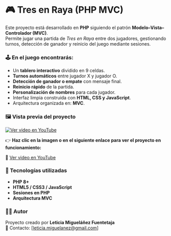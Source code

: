 # 🎮 Tres en Raya (PHP MVC)

Este proyecto está desarrollado en **PHP** siguiendo el patrón **Modelo–Vista–Controlador (MVC)**.  
Permite jugar una partida de *Tres en Raya* entre dos jugadores, gestionando turnos, detección de ganador y reinicio del juego mediante sesiones.

### 🕹️ En el juego encontrarás:
- Un **tablero interactivo** dividido en 9 celdas.
- **Turnos automáticos** entre jugador X y jugador O.
- **Detección de ganador o empate** con mensaje final.
- **Reinicio rápido** de la partida.
- **Personalización de nombres** para cada jugador.
- Interfaz limpia construida con **HTML, CSS y JavaScript**.
- Arquitectura organizada en: **MVC**.


### 🖼️ Vista previa del proyecto  

[![Ver video en YouTube](https://img.youtube.com/vi/02dWuzJPxKw/0.jpg)](https://youtu.be/02dWuzJPxKw)

👉 **Haz clic en la imagen o en el siguiente enlace para ver el proyecto en funcionamiento:**

🔗 [Ver video en YouTube](https://youtu.be/02dWuzJPxKw)


### 🧰 Tecnologías utilizadas
- **PHP 8+**
- **HTML5 / CSS3 / JavaScript**
- **Sesiones en PHP**
- **Arquitectura MVC**



### 🙋‍♀️ Autor
Proyecto creado por **Leticia Migueláñez Fuentetaja**  
📧 Contacto: [leticia.miguelanez@gmail.com]

